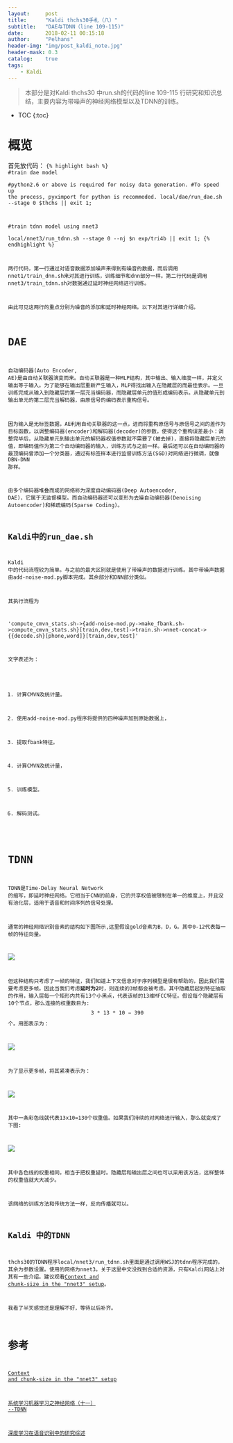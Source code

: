 ```yaml
---
layout:     post
title:      "Kaldi thchs30手札（八）" 
subtitle:   "DAE与TDNN（line 109-115)"
date:       2018-02-11 00:15:18
author:     "Pelhans"
header-img: "img/post_kaldi_note.jpg"
header-mask: 0.3 
catalog:    true
tags:
    - Kaldi
---
```



> 本部分是对Kaldi thchs30 中run.sh的代码的line 109-115 行研究和知识总结，主要内容为带噪声的神经网络模型以及TDNN的训练。

* TOC
{:toc}

#  概览

首先放代码：
<code class="hljs livecodeserver">{% highlight bash %}
#train dae model                    
#python2.6 or above is required for noisy data generation.
#To speed up the process, pyximport for python is recommeded.
local/dae/run_dae.sh --stage 0  $thchs || exit 1;
                                    
#train tdnn model using nnet3       
local/nnet3/run_tdnn.sh --stage 0 --nj $n exp/tri4b || exit 1;
{% endhighlight %}

两行代码，第一行通过对语音数据添加噪声来得到有噪音的数据，而后调用nnet1/train_dnn.sh来对其进行训练，训练细节和dnn部分一样。第二行代码是调用nnet3/train_tdnn.sh对数据通过延时神经网络进行训练。

由此可见这两行的重点分别为噪音的添加和延时神经网络。以下对其进行详细介绍。

# DAE

自动编码器(Auto Encoder, AE)是由自动关联器演变而来。自动关联器是一种MLP结构，其中输出、输入维度一样，并定义输出等于输入。为了能够在输出层重新产生输入，MLP得找出输入在隐藏层的而最佳表示。一旦训练完成从输入到隐藏层的第一层充当编码器，而隐藏层单元的值形成编码表示。从隐藏单元到输出单元的第二层充当解码器，由原信号的编码表示重构信号。

因为输入是无标签数据，AE利用自动关联器的这一点，进而将重构原信号与原信号之间的差作为目标函数，以调整编码器(encoder)和解码器(decoder)的参数，使得这个重构误差最小：调整完毕后，从隐藏单元到输出单元的解码器权值参数就不需要了(被去掉)，直接将隐藏层单元的值，即编码值作为第二个自动编码器的输入，训练方式与之前一样。最后还可以在自动编码器的最顶编码曾添加一个分类器，通过有标签样本进行监督训练方法(SGD)对网络进行微调，就像DBN-DNN 那样。

由多个编码器堆叠而成的网络称为深度自动编码器(Deep Autoencoder, DAE)，它属于无监督模型。而自动编码器还可以变形为去噪自动编码器(Denoising Autoencoder)和稀疏编码(Sparse Coding)。

## Kaldi中的run_dae.sh

Kaldi 中的代码流程较为简单。与之前的最大区别就是使用了带噪声的数据进行训练。其中带噪声数据由add-noise-mod.py脚本完成。其余部分和DNN部分类似。

其执行流程为

'compute_cmvn_stats.sh->{add-noise-mod.py->make_fbank.sh->compute_cmvn_stats.sh}[train,dev,test]->train.sh->nnet-concat->{{decode.sh}[phone,word]}[train,dev,test]'

文字表述为：

1. 计算CMVN及统计量。

2. 使用add-noise-mod.py程序将提供的四种噪声加到原始数据上，

3. 提取fbank特征。

4. 计算CMVN及统计量，

5. 训练模型。

6. 解码测试。

# TDNN

TDNN是Time-Delay Neural Network 的缩写，即延时神经网络。它相当于CNN的前身，它的共享权值被限制在单一的维度上，并且没有池化层，适用于语音和时间序列的信号处理。

通常的神经网络识别音素的结构如下图所示,这里假设gold音素为B，D，G。其中0-12代表每一帧的特征向量。

![](/img/in-post/Kaldi_note_8/kaldi_note_n8_1.png)

但这种结构只考虑了一帧的特征，我们知道上下文信息对于序列模型是很有帮助的，因此我们需要考虑更多帧。因此当我们考虑**延时为2**时，则连续的3帧都会被考虑。其中隐藏层起到特征抽取的作用，输入层每一个矩形内共有13个小黑点，代表该帧的13维MFCC特征。假设每个隐藏层有10个节点，那么连接的权重数目为:$$ 3 * 13 * 10 - 390$$个。用图表示为：

![](/img/in-post/Kaldi_note_8/kaldi_note_n8_2.png)

为了显示更多帧，将其紧凑表示为：

![](/img/in-post/Kaldi_note_8/kaldi_note_n8_3.png)

其中一条彩色线就代表13x10=130个权重值。如果我们持续的对网络进行输入，那么就变成了下图:

![](/img/in-post/Kaldi_note_8/kaldi_note_n8_4.png)

其中各色线的权重相同，相当于把权重延时。隐藏层和输出层之间也可以采用该方法，这样整体的权重值就大大减少。

该网络的训练方法和传统方法一样，反向传播就可以。

## Kaldi 中的TDNN

thchs30的TDNN程序local/nnet3/run_tdnn.sh里面是通过调用WSJ的tdnn程序完成的，其余为参数设置。使用的网络为nnet3。关于这里中文没找到合适的资源，只有Kaldi网站上对其有一些介绍。建议观看[Context and chunk-size in the "nnet3" setup](http://kaldi-asr.org/doc/dnn3_scripts_context.html)。

我看了半天感觉还是理解不好，等待以后补齐。

# 参考

[Context and chunk-size in the "nnet3" setup](http://kaldi-asr.org/doc/dnn3_scripts_context.html)

[系统学习机器学习之神经网络（十一） --TDNN](http://blog.csdn.net/app_12062011/article/details/53433736)

[深度学习在语音识别中的研究综述](http://www.doc88.com/p-1458607739327.html)
